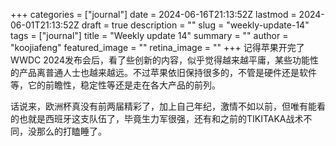 +++
categories = ["journal"]
date = 2024-06-16T21:13:52Z
lastmod = 2024-06-01T21:13:52Z
draft = true
description = ""
slug = "weekly-update-14"
tags = ["journal"]
title = "Weekly update 14"
summary = ""
author = "koojiafeng"
featured_image = ""
retina_image =  ""
+++
记得苹果开完了WWDC 2024发布会后，看了些创新的内容，似乎觉得越来越平庸，某些功能性的产品离普通人士也越来越远。不过苹果依旧保持很多的，不管是硬件还是软件等，它的前瞻性，稳定性等还是走在各大产品的前列。

话说来，欧洲杯真没有前两届精彩了，加上自己年纪，激情不如以前，但唯有能看的也就是西班牙这支队伍了，毕竟生力军很强，还有和之前的TIKITAKA战术不同，没那么的打瞌睡了。